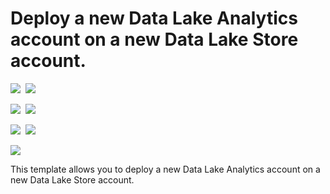 # Deploy a new Data Lake Analytics account on a new Data Lake Store account.

<IMG SRC="https://azbotstorage.blob.core.windows.net/badges/101-data-lake-analytics/PublicLastTestDate.svg" />&nbsp;
<IMG SRC="https://azbotstorage.blob.core.windows.net/badges/101-data-lake-analytics/PublicDeployment.svg" />&nbsp;

<IMG SRC="https://azbotstorage.blob.core.windows.net/badges/101-data-lake-analytics/FairfaxLastTestDate.svg" />&nbsp;
<IMG SRC="https://azbotstorage.blob.core.windows.net/badges/101-data-lake-analytics/FairfaxDeployment.svg" />&nbsp;

<IMG SRC="https://azbotstorage.blob.core.windows.net/badges/101-data-lake-analytics/BestPracticeResult.svg" />&nbsp;
<IMG SRC="https://azbotstorage.blob.core.windows.net/badges/101-data-lake-analytics/CredScanResult.svg" />&nbsp;

<a href="https://portal.azure.com/#create/Microsoft.Template/uri/https%3A%2F%2Fraw.githubusercontent.com%2FAzure%2Fazure-quickstart-templates%2Fmaster%2F101-data-lake-analytics%2Fazuredeploy.json" target="_blank">
    <img src="http://azuredeploy.net/deploybutton.png"/>
</a>

This template allows you to deploy a new Data Lake Analytics account on a new Data Lake Store account.
